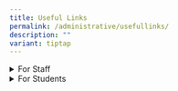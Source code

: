 ```yaml
---
title: Useful Links
permalink: /administrative/usefullinks/
description: ""
variant: tiptap
---
```

<div data-type="detailGroup" class="isomer-accordion isomer-accordion-white">
<details class="isomer-details">
<summary>For Staff</summary>
<div data-type="detailsContent" class="isomer-details-content">
<ul>
<li>
<p><a href="https://intranet.moe.gov.sg/" rel="noopener noreferrer nofollow" target="_blank">MOE Intranet</a>
</p>
</li>
<li>
<p><a href="https://workspace.google.com/dashboard" rel="noopener noreferrer nofollow" target="_blank">iCON Email</a>
</p>
</li>
<li>
<p><a href="https://scmobile.moe.edu.sg/" rel="noopener noreferrer nofollow" target="_blank">SC Mobile</a>
</p>
</li>
<li>
<p><a href="https://schoolcockpit.moe.gov.sg/" rel="noopener noreferrer nofollow" target="_blank">School Cockpit</a>
</p>
</li>
<li>
<p><a href="https://go.gov.sg/wwstaffpd" rel="noopener noreferrer nofollow" target="_blank">Westwood PD Site</a> (Requires
Log in to iCON)</p>
</li>
<li>
<p><a href="https://rbs.avero-tech.com/" rel="noopener noreferrer nofollow" target="_blank">Resource Booking Service (RBS)</a>
</p>
</li>
<li>
<p><a href="https://go.gov.sg/vigmuq" rel="noopener noreferrer nofollow" target="_blank">Fault Reporting Form </a>(Requires
Log in to iCON)</p>
</li>
<li>
<p><a href="https://go.gov.sg/70nwyf" rel="noopener noreferrer nofollow" target="_blank">AVA and ICT Request Form</a> (Requires
Log in to iCON)</p>
</li>
<li>
<p><a href="https://tinyurl.com/near-miss-incident" rel="noopener noreferrer nofollow" target="_blank">Near-Miss &amp; Others Reporting Form</a> (Requires
Log in to iCON)</p>
</li>
<li>
<p><a href="https://for.edu.sg/wwssmorning" rel="noopener nofollow" target="_blank">Morning Announcement Request Form </a>
</p>
</li>
<li>
<p><a href="https://sites.google.com/moe.edu.sg/ecg-wwss/home" rel="noopener nofollow" target="_blank">Westwood ECG site</a>
</p>
</li>
<li>
<p><a href="https://pg.moe.edu.sg/" rel="noopener noreferrer nofollow" target="_blank">Parents Gateway</a>
</p>
</li>
<li>
<p><a href="http://intranet.moe.gov.sg/hronline/Pages/Home.aspx" rel="noopener noreferrer nofollow" target="_blank">HR Online</a>
</p>
</li>
<li>
<p><a href="https://www.hrp.gov.sg/" rel="noopener noreferrer nofollow" target="_blank">HR and Payroll portal (HRP)</a>
</p>
</li>
<li>
<p><a href="https://academyofsingaporeteachers.moe.edu.sg/" rel="noopener noreferrer nofollow" target="_blank">Academy of Singapore Teachers</a>
</p>
</li>
<li>
<p><a href="https://www.opal2.moe.edu.sg/" rel="noopener noreferrer nofollow" target="_blank">One Portal All Learners (OPAL 2.0)</a>
</p>
</li>
<li>
<p><a href="https://iexams.seab.gov.sg/login" rel="noopener noreferrer nofollow" target="_blank">iExams</a>
</p>
</li>
<li>
<p><a href="https://allears.estl.edu.sg/home" rel="noopener noreferrer nofollow" target="_blank">All Ears Form Builder</a>
</p>
</li>
<li>
<p><a href="https://form.gov.sg/" rel="noopener noreferrer nofollow" target="_blank">Form SG</a>
</p>
</li>
<li>
<p><a href="https://for.edu.sg/" rel="noopener noreferrer nofollow" target="_blank">for.edu.sg short links</a>
</p>
</li>
<li>
<p><a href="https://go.gov.sg/" rel="noopener noreferrer nofollow" target="_blank">go.gov.sg short links</a>
</p>
</li>
<li>
<p><a href="https://www.moh.gov.sg/" rel="noopener noreferrer nofollow" target="_blank">Ministry of Health</a>
</p>
</li>
<li>
<p><a href="https://www.haze.gov.sg/" rel="noopener noreferrer nofollow" target="_blank">Haze Situation Update</a>
</p>
</li>
<li>
<p><a href="https://www.mesrc.net/" rel="noopener noreferrer nofollow" target="_blank">MOE Sports and Recreation Club</a>
</p>
</li>
</ul>
</div>
</details>
<details class="isomer-details">
<summary>For Students</summary>
<div data-type="detailsContent" class="isomer-details-content">
<ul>
<li>
<p><a href="https://mims.moe.gov.sg/sspr/" rel="noopener noreferrer nofollow" target="_blank">Student Self-Service Password Reset</a>
</p>
</li>
<li>
<p><a href="https://idp.mims.moe.gov.sg/" rel="noopener noreferrer nofollow" target="_blank">MIMS Portal Login</a>
</p>
</li>
<li>
<p><a href="https://learning.moe.edu.sg/" rel="noopener noreferrer nofollow" target="_blank">Student Learning Space</a>
</p>
</li>
<li>
<p><a href="https://workspace.google.com/dashboard" rel="noopener noreferrer nofollow" target="_blank">Student iCON Email</a>
</p>
</li>
<li>
<p><a href="https://go.gov.sg/pdlpwwss" rel="noopener noreferrer nofollow" target="_blank">Westwood Sec PDLP Resource Site</a>
</p>
</li>
<li>
<p><a href="https://sites.google.com/moe.edu.sg/ecg-wwss/home" rel="noopener nofollow" target="_blank">Westwood ECG site</a>
</p>
</li>
<li>
<p><a href="https://drive.google.com/file/d/1YoESojxn-5gnmWJAK1Rx0M3Qou_fZGuR/view?usp=sharing" rel="noopener noreferrer nofollow" target="_blank">2025 Student Handbook</a>
</p>
</li>
<li>
<p><a href="https://sites.google.com/moe.edu.sg/wwsscentralisedreportingsite/home" rel="noopener nofollow" target="_blank">WWSS Centralised Reporting Site</a>
</p>
</li>
<li>
<p><a href="https://go.gov.sg/pytjkj" rel="noopener noreferrer nofollow" target="_blank">PLD Fault Reporting</a>
</p>
</li>
<li>
<p><a href="https://learn.icdlasia.org/" rel="noopener noreferrer nofollow" target="_blank">NDE e-Learning Portal</a>
</p>
<ul data-tight="true" class="tight">
<li>
<p><a href="https://drive.google.com/file/d/1OAzhSbGTHf4CiFdwW55Ne3Ev1_eAirAC/view?usp=sharing" rel="noopener noreferrer nofollow" target="_blank">NDE Students User Guide</a>
</p>
</li>
</ul>
</li>
<li>
<p><a href="https://www.ace-learning.com/" rel="noopener noreferrer nofollow" target="_blank">Ace-Learning Math e-learning portal</a>
</p>
</li>
<li>
<p><a href="https://www.myskillsfuture.gov.sg/content/student/en/secondary.html" rel="noopener noreferrer nofollow" target="_blank">MySkillsFuture Student Portal</a>
</p>
</li>
<li>
<p><a href="https://www.csa.gov.sg/gosafeonline/" rel="noopener noreferrer nofollow" target="_blank">Go Safe Online</a>
</p>
</li>
<li>
<p><a href="http://www.sp.edu.sg/" rel="noopener noreferrer nofollow" target="_blank">Singapore Polytechnic (SP)</a>
</p>
</li>
<li>
<p><a href="http://www.np.edu.sg/" rel="noopener noreferrer nofollow" target="_blank">Ngee Ann Polytechnic (NP)</a>
</p>
</li>
<li>
<p><a href="http://www.tp.edu.sg/" rel="noopener noreferrer nofollow" target="_blank">Temasek Polytechnic (TP)</a>
</p>
</li>
<li>
<p><a href="http://www.nyp.edu.sg/" rel="noopener noreferrer nofollow" target="_blank">Nanyang Polytechnic (NYP)</a>
</p>
</li>
<li>
<p><a href="http://www.rp.edu.sg/" rel="noopener noreferrer nofollow" target="_blank">Republic Polytechnic (RP)</a>
</p>
</li>
<li>
<p><a href="http://www.ite.edu.sg/" rel="noopener noreferrer nofollow" target="_blank">Institute of Technical Education (ITE)</a>
</p>
</li>
<li>
<p><a href="http://www.lasalle.edu.sg/" rel="noopener noreferrer nofollow" target="_blank">LASALLE College of the Arts</a>
</p>
</li>
<li>
<p><a href="http://www.nafa.edu.sg/" rel="noopener noreferrer nofollow" target="_blank">Nanyang Academy of Fine Arts (NAFA)</a>
</p>
</li>
<li>
<p><a href="https://www.moe.gov.sg/post-secondary/admissions/dsa/apply/" rel="noopener noreferrer nofollow" target="_blank">Direct School Admission - Junior Colleges (DSA-JC)</a>
</p>
</li>
<li>
<p><a href="https://eae.polytechnic.edu.sg/eaeStudIns/menu.jsp" rel="noopener noreferrer nofollow" target="_blank">Polytechnic Early Admissions Exercise (EAE)</a>
</p>
</li>
<li>
<p><a href="https://pfp.polytechnic.edu.sg/PFP/index.html" rel="noopener noreferrer nofollow" target="_blank">Polytechnic Foundation Programme (PFP)</a>
</p>
</li>
<li>
<p><a href="https://www.ite.edu.sg/admissions/full-time-courses/higher-nitec-dpp" rel="noopener noreferrer nofollow" target="_blank">Direct Entry Scheme to Polytechnic Programme (DPP)</a>
</p>
</li>
<li>
<p><a href="https://studentgpa.incomegroupins.com.sg/" rel="noopener noreferrer nofollow" target="_blank">Online student insurance claim portal</a>
</p>
<ul>
<li>
<p><a href="https://drive.google.com/file/d/1iA_qooOOYRGXwEJUPBUTlGPDbS-IxNjZ/view?usp=sharing" rel="noopener noreferrer nofollow" target="_blank">(View GPA factsheet).</a>
</p>
</li>
<li>
<p><a href="https://go.gov.sg/nrzysy" rel="noopener noreferrer nofollow" target="_blank">(User Guide for Parents)</a>
</p>
</li>
</ul>
</li>
</ul>
</div>
</details>
</div>
<p></p>